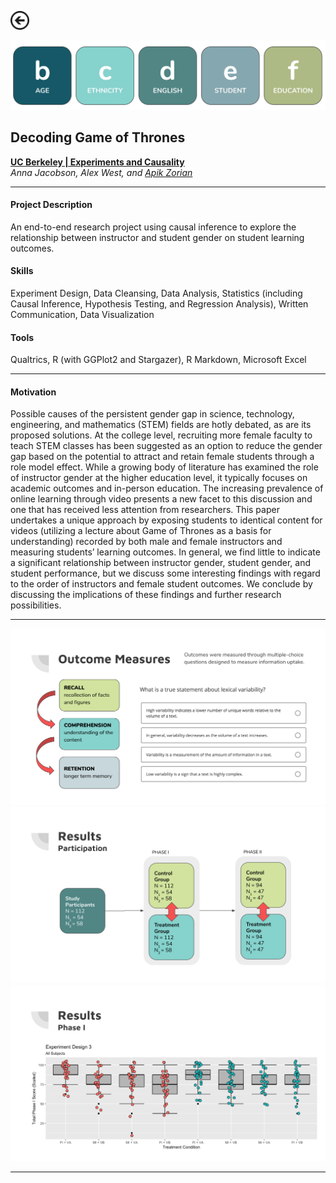 [<img src="images/arrow_back.png?raw=true" width="30"/>](/data_science/index)

<img src="images/GoT_1.png?raw=true"/>

## Decoding Game of Thrones
[**UC Berkeley | Experiments and Causality**](https://www.ischool.berkeley.edu/courses/datasci/241)<br>
*Anna Jacobson, Alex West, and [Apik Zorian](https://www.linkedin.com/in/apikzorian)*

---

#### Project Description
An end-to-end research project using causal inference to explore the relationship between instructor and student gender on student learning outcomes.

#### Skills 
Experiment Design, Data Cleansing, Data Analysis, Statistics (including Causal Inference, Hypothesis Testing, and Regression Analysis), Written Communication, Data Visualization

#### Tools 
Qualtrics, R (with GGPlot2 and Stargazer), R Markdown, Microsoft Excel

---

#### Motivation

Possible causes of the persistent gender gap in science, technology, engineering, and mathematics (STEM) fields are hotly debated, as are its proposed solutions. At the college level, recruiting more female faculty to teach STEM classes has been suggested as an option to reduce the gender gap based on the potential to attract and retain female students through a role model effect. While a growing body of literature has examined the role of instructor gender at the higher education level, it typically focuses on academic outcomes and in-person education. The increasing prevalence of online learning through video presents a new facet to this discussion and one that has received less attention from researchers. This paper undertakes a unique approach by exposing students to identical content for videos (utilizing a lecture about Game of Thrones as a basis for understanding) recorded by both male and female instructors and measuring students’ learning outcomes. In general, we find little to indicate a significant relationship between instructor gender, student gender, and student performance, but we discuss some interesting findings with regard to the order of instructors and female student outcomes. We conclude by discussing the implications of these findings and further research possibilities. 

---

<img src="images/GoT_2.png?raw=true"/>

<img src="images/GoT_3.png?raw=true"/> 

<img src="images/GoT_4.png?raw=true"/>

---

